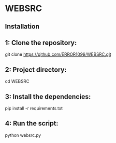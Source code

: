 # WEBSRC
## Installation

## 1: Clone the repository:

git clone https://github.com/ERROR1099/WEBSRC.git

## 2: Project directory:

cd WEBSRC
   
## 3: Install the dependencies:

pip install -r requirements.txt
   
## 4: Run the script:

python websrc.py
   
   








